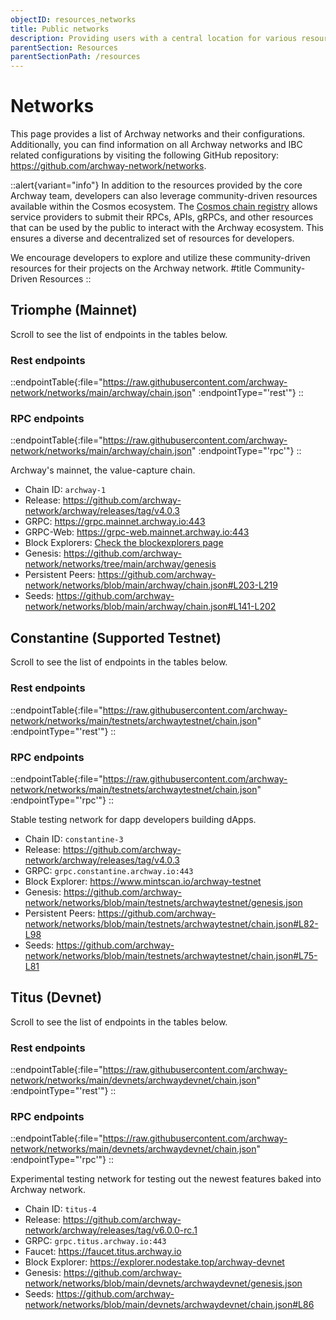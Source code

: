 ```yaml
---
objectID: resources_networks
title: Public networks
description: Providing users with a central location for various resources to help with connecting and interacting with the networks within the Archway ecosystem
parentSection: Resources
parentSectionPath: /resources
---
```


# Networks

This page provides a list of Archway networks and their configurations. Additionally, you can find information on all Archway networks and IBC related configurations by visiting the following GitHub repository: <a href="https://github.com/archway-network/networks" target="_blank">https://github.com/archway-network/networks</a>.


::alert{variant="info"}
In addition to the resources provided by the core Archway team, developers can also leverage community-driven resources available within the Cosmos ecosystem. The [Cosmos chain registry](https://github.com/cosmos/chain-registry/blob/master/archway/chain.json) allows service providers to submit their RPCs, APIs, gRPCs, and other resources that can be used by the public to interact with the Archway ecosystem. This ensures a diverse and decentralized set of resources for developers.

We encourage developers to explore and utilize these community-driven resources for their projects on the Archway network.
#title
Community-Driven Resources
::

## Triomphe (Mainnet)

Scroll to see the list of endpoints in the tables below.

### Rest endpoints

::endpointTable{:file="https://raw.githubusercontent.com/archway-network/networks/main/archway/chain.json" :endpointType="'rest'"}
::

### RPC endpoints

::endpointTable{:file="https://raw.githubusercontent.com/archway-network/networks/main/archway/chain.json" :endpointType="'rpc'"}
::

Archway's mainnet, the value-capture chain.


- Chain ID: `archway-1`
- Release: https://github.com/archway-network/archway/releases/tag/v4.0.3
- GRPC: https://grpc.mainnet.archway.io:443
- GRPC-Web: https://grpc-web.mainnet.archway.io:443
- Block Explorers: [Check the blockexplorers page](/resources/blockexplorers)
- Genesis: https://github.com/archway-network/networks/tree/main/archway/genesis
- Persistent Peers: https://github.com/archway-network/networks/blob/main/archway/chain.json#L203-L219
- Seeds: https://github.com/archway-network/networks/blob/main/archway/chain.json#L141-L202


## Constantine (Supported Testnet)

Scroll to see the list of endpoints in the tables below.

### Rest endpoints

::endpointTable{:file="https://raw.githubusercontent.com/archway-network/networks/main/testnets/archwaytestnet/chain.json" :endpointType="'rest'"}
::

### RPC endpoints

::endpointTable{:file="https://raw.githubusercontent.com/archway-network/networks/main/testnets/archwaytestnet/chain.json" :endpointType="'rpc'"}
::

Stable testing network for dapp developers building dApps.

- Chain ID: `constantine-3`
- Release: https://github.com/archway-network/archway/releases/tag/v4.0.3
- GRPC: `grpc.constantine.archway.io:443`
- Block Explorer: https://www.mintscan.io/archway-testnet
- Genesis: https://github.com/archway-network/networks/blob/main/testnets/archwaytestnet/genesis.json
- Persistent Peers: https://github.com/archway-network/networks/blob/main/testnets/archwaytestnet/chain.json#L82-L98
- Seeds: https://github.com/archway-network/networks/blob/main/testnets/archwaytestnet/chain.json#L75-L81


## Titus (Devnet)

Scroll to see the list of endpoints in the tables below.

### Rest endpoints

::endpointTable{:file="https://raw.githubusercontent.com/archway-network/networks/main/devnets/archwaydevnet/chain.json" :endpointType="'rest'"}
::

### RPC endpoints

::endpointTable{:file="https://raw.githubusercontent.com/archway-network/networks/main/devnets/archwaydevnet/chain.json" :endpointType="'rpc'"}
::

Experimental testing network for testing out the newest features baked into Archway network.

- Chain ID: `titus-4`
- Release: https://github.com/archway-network/archway/releases/tag/v6.0.0-rc.1
- GRPC: `grpc.titus.archway.io:443`
- Faucet: https://faucet.titus.archway.io
- Block Explorer: https://explorer.nodestake.top/archway-devnet
- Genesis: https://github.com/archway-network/networks/blob/main/devnets/archwaydevnet/genesis.json
- Seeds: https://github.com/archway-network/networks/blob/main/devnets/archwaydevnet/chain.json#L86
